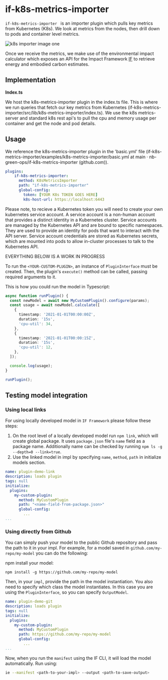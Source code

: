 # if-k8s-metrics-importer

`if-k8s-metrics-importer ` is an importer plugin which pulls key metrics from Kubernetes (K8s). We look at metrics from the nodes, then drill down to pods and container level metrics.

![k8s importer image one](https://github.com/nb-green-ops/if-k8s-metrics-importer/assets/136962406/ead2fed8-2212-4182-8fde-d0b48b9ca929)

Once we receive the metrics, we make use of the environmental impact calculator which exposes an API for the Impact Framework [IF](https://github.com/Green-Software-Foundation/if) to retrieve energy and embodied carbon estimates.
 
## Implementation

**Index.ts**

We host the k8s-metrics-importer plugin in the index.ts file. This is where we run queries that fetch our key metrics from Kubernetes (if-k8s-metrics-importer/src/lib/k8s-metrics-importer/index.ts). We use the k8s metrics-server and standard k8s rest api's to pull the cpu and memory usage per container and get the node and pod details. 


## Usage

We reference the k8s-metrics-importer plugin in the 'basic.yml' file (if-k8s-metrics-importer/examples/k8s-metrics-importer/basic.yml at main · nb-green-ops/if-k8s-metrics-importer (github.com)).

```yaml 
plugins: 
    if-k8s-metrics-importer: 
      method: K8sMetricsImporter 
      path: "if-k8s-metrics-importer" 
      global-config: 
        token: [YOUR K8s TOKEN GOES HERE] 
        k8s-host-url: https://localhost:6443 
``` 

Please note, to recieve a Kubernetes token you will need to create your own kubernetes service account. A service account is a non-human account that provides a distinct identity in a Kubernetes cluster. Service accounts are managed by the Kubernetes API and are bound to specific namespaces. They are used to provide an identity for pods that want to interact with the API server. Service account credentials are stored as Kubernetes secrets, which are mounted into pods to allow in-cluster processes to talk to the Kubernetes API. 

EVERYTHING BELOW IS A WORK IN PROGRESS

To run the `<YOUR-CUSTOM-PLUGIN>`, an instance of `PluginInterface` must be created. Then, the plugin's `execute()` method can be called, passing required arguments to it.

This is how you could run the model in Typescript:

```typescript
async function runPlugin() {
  const newModel = await new MyCustomPlugin().configure(params);
  const usage = await newModel.calculate([
    {
      timestamp: '2021-01-01T00:00:00Z',
      duration: '15s',
      'cpu-util': 34,
    },
    {
      timestamp: '2021-01-01T00:00:15Z',
      duration: '15s',
      'cpu-util': 12,
    },
  ]);

  console.log(usage);
}

runPlugin();
```

## Testing model integration

### Using local links

For using locally developed model in `IF Framework` please follow these steps: 

1. On the root level of a locally developed model run `npm link`, which will create global package. It uses `package.json` file's `name` field as a package name. Additionally name can be checked by running `npm ls -g --depth=0 --link=true`.
2. Use the linked model in impl by specifying `name`, `method`, `path` in initialize models section. 

```yaml
name: plugin-demo-link
description: loads plugin
tags: null
initialize:
  plugins:
    my-custom-plugin:
      method: MyCustomPlugin
      path: "<name-field-from-package.json>"
      global-config:
        ...
...
```

### Using directly from Github

You can simply push your model to the public Github repository and pass the path to it in your impl.
For example, for a model saved in `github.com/my-repo/my-model` you can do the following:

npm install your model: 

```
npm install -g https://github.com/my-repo/my-model
```

Then, in your `impl`, provide the path in the model instantiation. You also need to specify which class the model instantiates. In this case you are using the `PluginInterface`, so you can specify `OutputModel`. 

```yaml
name: plugin-demo-git
description: loads plugin
tags: null
initialize:
  plugins:
    my-custom-plugin:
      method: MyCustomPlugin
      path: https://github.com/my-repo/my-model
      global-config:
        ...
...
```

Now, when you run the `manifest` using the IF CLI, it will load the model automatically. Run using:

```sh
ie --manifest <path-to-your-impl> --output <path-to-save-output>
```
